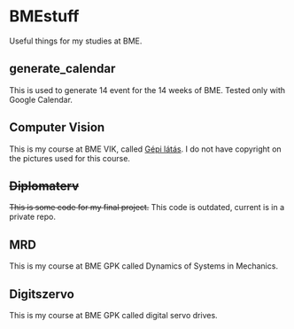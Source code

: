 # BMEstuff
Useful things for my studies at BME.

## generate_calendar
This is used to generate 14 event for the 14 weeks of BME.
Tested only with Google Calendar.

## Computer Vision
This is my course at BME VIK, called [Gépi látás](https://portal.vik.bme.hu/kepzes/targyak/VIIIM021/hu/).
I do not have copyright on the pictures used for this course.

## ~~Diplomaterv~~
~~This is some code for my final project.~~
This code is outdated, current is in a private repo.

## MRD
This is my course at BME GPK called Dynamics of Systems in Mechanics.

## Digitszervo
This is my course at BME GPK called digital servo drives.